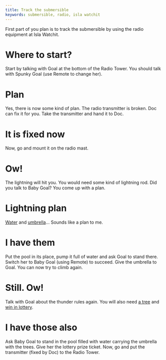 ```yaml
---
title: Track the submersible
keywords: submersible, radio, isla watchit
---
```


First part of you plan is to track the submersible by using the radio equipment at Isla Watchit.

# Where to start?
Start by talking with Goal at the bottom of the Radio Tower. You should talk with Spunky Goal (use Remote to change her).

# Plan
Yes, there is now some kind of plan. The radio transmitter is broken. Doc can fix it for you. Take the transmitter and hand it to Doc.

# It is fixed now
Now, go and mount it on the radio mast.

# Ow!
The lightning will hit you. You would need some kind of lightning rod. Did you talk to Baby Goal? You come up with a plan.

# Lightning plan
[Water](021-water.md) and [umbrella](020-umbrella.md)... Sounds like a plan to me.

# I have them
Put the pool in its place, pump it full of water and ask Goal to stand there. Switch her to Baby Goal (using Remote) to succeed. Give the umbrella to Goal. You can now try to climb again.

# Still. Ow!
Talk with Goal about the thunder rules again. You will also need [a tree](022-tree.md) and [win in lottery](023-lottery.md).

# I have those also
Ask Baby Goal to stand in the pool filled with water carrying the umbrella with the trees. Give her the lottery prize ticket. Now, go and put the transmitter (fixed by Doc) to the Radio Tower.